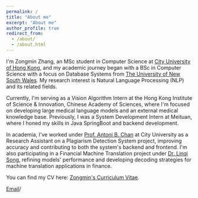 ```yaml
---
permalink: /
title: "About me"
excerpt: "About me"
author_profile: true
redirect_from: 
  - /about/
  - /about.html
---
```


I'm Zongmin Zhang, an MSc student in Computer Science at [City University of Hong Kong](https://www.cityu.edu.hk/), and my academic journey began with a BSc in Computer Science with a focus on Database Systems from [The University of New South Wales](https://www.unsw.edu.au/homepage/). My research interest is Natural Language Processing (NLP) and its related fields.

Currently, I'm serving as a Vision Algorithm Intern at the Hong Kong Institute of Science & Innovation, Chinese Academy of Sciences, where I'm focused on developing large medical language models and an external medical knowledge base. Previously, I was a System Development Intern at Meituan, where I honed my skills in Java SpringBoot and backend development.

In academia, I've worked under [Prof. Antoni B. Chan](https://www.cs.cityu.edu.hk/~abchan/) at City University as a Research Assistant on a Plagiarism Detection System project, improving accuracy and contributing to both the system's backend and frontend. I'm also participating in a Financial Machine Translation project under [Dr. Linqi Song](https://www.cityu.edu.hk/stfprofile/songlinqi.htm), refining models' performance and developing decoding strategies for machine translation applications in finance.

You can find my CV here: [Zongmin's Curriculum Vitae](../assets/CV-Zongmin.pdf). 

[Email](844315054@qq.com)/
